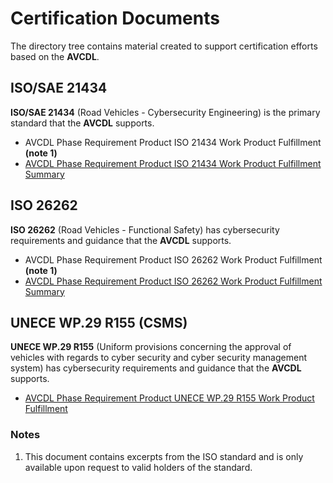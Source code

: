 # Certification Documents

The directory tree contains material created to support certification efforts based on the **AVCDL**.

## ISO/SAE 21434

**ISO/SAE 21434** (Road Vehicles - Cybersecurity Engineering) is the primary standard that the **AVCDL** supports.

* AVCDL Phase Requirement Product ISO 21434 Work Product Fulfillment **(note 1)**
* [AVCDL Phase Requirement Product ISO 21434 Work Product Fulfillment Summary](./AVCDL%20Phase%20Requirement%20Product%20ISO%2021434%20Work%20Product%20Fulfillment%20Summary.pdf)

## ISO 26262

**ISO 26262** (Road Vehicles - Functional Safety) has cybersecurity requirements and guidance that the **AVCDL** supports.

* AVCDL Phase Requirement Product ISO 26262 Work Product Fulfillment **(note 1)**
* [AVCDL Phase Requirement Product ISO 26262 Work Product Fulfillment Summary](./AVCDL%20Phase%20Requirement%20Product%20ISO%2026262%20Work%20Product%20Fulfillment%20Summary.pdf)

## UNECE WP.29 R155 (CSMS)

**UNECE WP.29 R155** (Uniform provisions concerning the approval of vehicles with regards to cyber security and cyber security management system) has cybersecurity requirements and guidance that the **AVCDL** supports.

* [AVCDL Phase Requirement Product UNECE WP.29 R155 Work Product Fulfillment](./AVCDL%20Phase%20Requirement%20Product%20UNECE%20WP.29%20R155%20Work%20Product%20Fulfillment.pdf)

### Notes

1. This document contains excerpts from the ISO standard and is only available upon request to valid holders of the standard.
